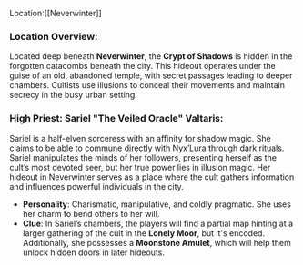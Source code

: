 Location:[[Neverwinter]]

### **Location Overview**:

Located deep beneath **Neverwinter**, the **Crypt of Shadows** is hidden in the forgotten catacombs beneath the city. This hideout operates under the guise of an old, abandoned temple, with secret passages leading to deeper chambers. Cultists use illusions to conceal their movements and maintain secrecy in the busy urban setting.

### **High Priest: Sariel "The Veiled Oracle" Valtaris**:

Sariel is a half-elven sorceress with an affinity for shadow magic. She claims to be able to commune directly with Nyx’Lura through dark rituals. Sariel manipulates the minds of her followers, presenting herself as the cult’s most devoted seer, but her true power lies in illusion magic. Her hideout in Neverwinter serves as a place where the cult gathers information and influences powerful individuals in the city.

- **Personality**: Charismatic, manipulative, and coldly pragmatic. She uses her charm to bend others to her will.
- **Clue**: In Sariel’s chambers, the players will find a partial map hinting at a larger gathering of the cult in the **Lonely Moor**, but it's encoded. Additionally, she possesses a **Moonstone Amulet**, which will help them unlock hidden doors in later hideouts.